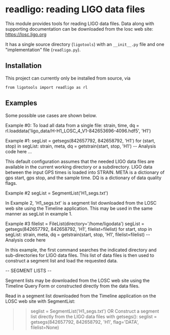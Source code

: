 # readligo: reading LIGO data files


This module provides tools for reading LIGO data files.  Data along with supporting documentation can be downloaded from the losc web site: https://losc.ligo.org

It has a single source directory (`ligotools`) with an `__init__.py` file and one "implementation" file (`readligo.py`).


## Installation

This project can currently only be installed from source, via

```
from ligotools import readligo as rl
```

## Examples
Some possible use cases are shown below.

Example #0:
To load all data from a single file:
strain, time, dq = rl.loaddata('ligo_data/H-H1_LOSC_4_V1-842653696-4096.hdf5', 'H1')

Example #1: 
segList = getsegs(842657792, 842658792, 'H1')
for (start, stop) in segList:
  strain, meta, dq = getstrain(start, stop, 'H1')
  -- Analysis code here
  ...

This default configuration assumes that the needed LIGO data 
files are available in the current working directory or a 
subdirectory.  LIGO data between the input GPS times is loaded
into STRAIN.  META is a dictionary of gps start, gps stop, and the 
sample time.  DQ is a dictionary of data quality flags.

Example #2
segList = SegmentList('H1_segs.txt')

In Example 2, 'H1_segs.txt' is a segment list downloaded from the
LOSC web site using the Timeline application.  This may be used in the same
manner as segList in example 1.

Example #3
filelist = FileList(directory='/home/ligodata')
segList = getsegs(842657792, 842658792, 'H1', filelist=filelist)
for start, stop in segList:
  strain, meta, dq = getstrain(start, stop, 'H1', filelist=filelist)
  -- Analysis code here

In this example, the first command searches the indicated directory and 
sub-directories for LIGO data files.  This list of data files is then 
used to construct a segment list and load the requested data.  

-- SEGMENT LISTS --

Segment lists may be downloaded from the LOSC web site
using the Timeline Query Form or constructed directly
from the data files.  

Read in a segment list downloaded from the Timeline 
application on the LOSC web site with SegmentList:
>> seglist = SegmentList('H1_segs.txt')
OR
Construct a segment list directly from the LIGO
data files with getsegs():
>> seglist = getsegs(842657792, 842658792, 'H1', flag='DATA', filelist=None)


